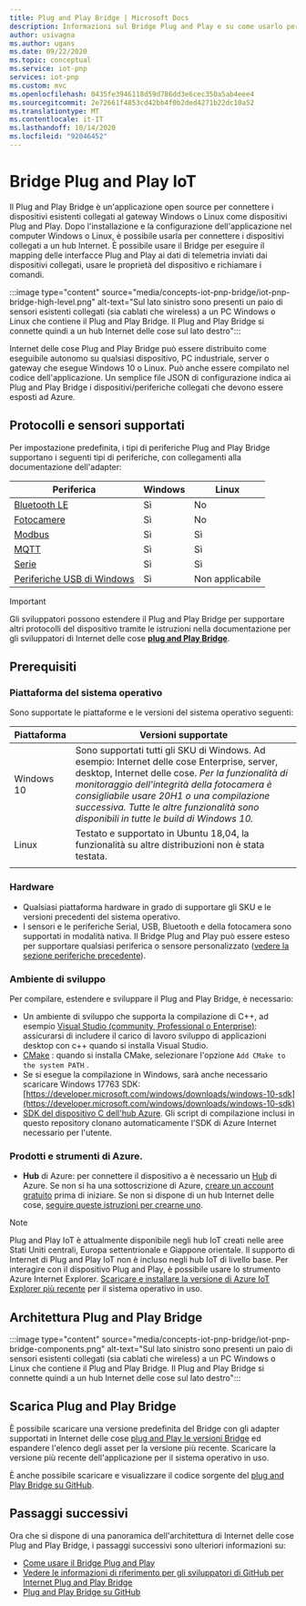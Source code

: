 ```yaml
---
title: Plug and Play Bridge | Microsoft Docs
description: Informazioni sul Bridge Plug and Play e su come usarlo per connettere i dispositivi esistenti collegati a un gateway Windows o Linux come dispositivi Plug and Play.
author: usivagna
ms.author: ugans
ms.date: 09/22/2020
ms.topic: conceptual
ms.service: iot-pnp
services: iot-pnp
ms.custom: mvc
ms.openlocfilehash: 0435fe3946118d59d786dd3e6cec350a5ab4eee4
ms.sourcegitcommit: 2e72661f4853cd42bb4f0b2ded4271b22dc10a52
ms.translationtype: MT
ms.contentlocale: it-IT
ms.lasthandoff: 10/14/2020
ms.locfileid: "92046452"
---
```

# <a name="iot-plug-and-play-bridge"></a>Bridge Plug and Play IoT

Il Plug and Play Bridge è un'applicazione open source per connettere i dispositivi esistenti collegati al gateway Windows o Linux come dispositivi Plug and Play. Dopo l'installazione e la configurazione dell'applicazione nel computer Windows o Linux, è possibile usarla per connettere i dispositivi collegati a un hub Internet. È possibile usare il Bridge per eseguire il mapping delle interfacce Plug and Play ai dati di telemetria inviati dai dispositivi collegati, usare le proprietà del dispositivo e richiamare i comandi.

:::image type="content" source="media/concepts-iot-pnp-bridge/iot-pnp-bridge-high-level.png" alt-text="Sul lato sinistro sono presenti un paio di sensori esistenti collegati (sia cablati che wireless) a un PC Windows o Linux che contiene il Plug and Play Bridge. Il Plug and Play Bridge si connette quindi a un hub Internet delle cose sul lato destro":::

Internet delle cose Plug and Play Bridge può essere distribuito come eseguibile autonomo su qualsiasi dispositivo, PC industriale, server o gateway che esegue Windows 10 o Linux. Può anche essere compilato nel codice dell'applicazione. Un semplice file JSON di configurazione indica ai Plug and Play Bridge i dispositivi/periferiche collegati che devono essere esposti ad Azure.

## <a name="supported-protocols-and-sensors"></a>Protocolli e sensori supportati

Per impostazione predefinita, i tipi di periferiche Plug and Play Bridge supportano i seguenti tipi di periferiche, con collegamenti alla documentazione dell'adapter:

|Periferica|Windows|Linux|
|---------|---------|---------|
|[Bluetooth LE](https://aka.ms/iot-pnp-bridge-bluetooth)       |Sì|No|
|[Fotocamere](https://aka.ms/iot-pnp-bridge-camera)               |Sì|No|
|[Modbus](https://aka.ms/iot-pnp-bridge-modbus)                |Sì|Sì|
|[MQTT](https://aka.ms/iot-pnp-bridge-mqtt)                    |Sì|Sì|
|[Serie](https://aka.ms/iot-pnp-bridge-serial)                |Sì|Sì|
|[Periferiche USB di Windows](https://aka.ms/iot-pnp-bridge-usb)  |Sì|Non applicabile|

>[!Important]
>Gli sviluppatori possono estendere il Plug and Play Bridge per supportare altri protocolli del dispositivo tramite le istruzioni nella documentazione per gli sviluppatori di Internet delle cose **[plug and Play Bridge](https://aka.ms/iot-pnp-bridge-dev-doc)**.

## <a name="prerequisites"></a>Prerequisiti

### <a name="os-platform"></a>Piattaforma del sistema operativo

Sono supportate le piattaforme e le versioni del sistema operativo seguenti:

|Piattaforma  |Versioni supportate  |
|---------|---------|
|Windows 10 |     Sono supportati tutti gli SKU di Windows. Ad esempio: Internet delle cose Enterprise, server, desktop, Internet delle cose. *Per la funzionalità di monitoraggio dell'integrità della fotocamera è consigliabile usare 20H1 o una compilazione successiva. Tutte le altre funzionalità sono disponibili in tutte le build di Windows 10.*  |
|Linux     |Testato e supportato in Ubuntu 18,04, la funzionalità su altre distribuzioni non è stata testata.         |
||

### <a name="hardware"></a>Hardware

- Qualsiasi piattaforma hardware in grado di supportare gli SKU e le versioni precedenti del sistema operativo.
- I sensori e le periferiche Serial, USB, Bluetooth e della fotocamera sono supportati in modalità nativa. Il Bridge Plug and Play può essere esteso per supportare qualsiasi periferica o sensore personalizzato ([vedere la sezione periferiche precedente](#iot-plug-and-play-bridge)).

### <a name="development-environment"></a>Ambiente di sviluppo

Per compilare, estendere e sviluppare il Plug and Play Bridge, è necessario:  

- Un ambiente di sviluppo che supporta la compilazione di C++, ad esempio [Visual Studio (community, Professional o Enterprise)](https://visualstudio.microsoft.com/downloads/): assicurarsi di includere il carico di lavoro sviluppo di applicazioni desktop con c++ quando si installa Visual Studio.
- [CMake](https://cmake.org/download/) : quando si installa CMake, selezionare l'opzione `Add CMake to the system PATH` .
- Se si esegue la compilazione in Windows, sarà anche necessario scaricare Windows 17763 SDK: [https://developer.microsoft.com/windows/downloads/windows-10-sdk](https://developer.microsoft.com/windows/downloads/windows-10-sdk)
- [SDK del dispositivo C dell'hub Azure](https://github.com/Azure/azure-iot-sdk-c). Gli script di compilazione inclusi in questo repository clonano automaticamente l'SDK di Azure Internet necessario per l'utente.

### <a name="azure-iot-products-and-tools"></a>Prodotti e strumenti di Azure.

- **Hub** di Azure: per connettere il dispositivo a è necessario un [Hub](../iot-hub/index.yml) di Azure. Se non si ha una sottoscrizione di Azure, [creare un account gratuito](https://azure.microsoft.com/free/) prima di iniziare. Se non si dispone di un hub Internet delle cose, [seguire queste istruzioni per crearne uno](../iot-hub/iot-hub-create-using-cli.md).

> [!Note]
> Plug and Play IoT è attualmente disponibile negli hub IoT creati nelle aree Stati Uniti centrali, Europa settentrionale e Giappone orientale. Il supporto di Internet di Plug and Play IoT non è incluso negli hub IoT di livello base. Per interagire con il dispositivo Plug and Play, è possibile usare lo strumento Azure Internet Explorer. [Scaricare e installare la versione di Azure IoT Explorer più recente](./howto-use-iot-explorer.md) per il sistema operativo in uso.

## <a name="iot-plug-and-play-bridge-architecture"></a>Architettura Plug and Play Bridge

:::image type="content" source="media/concepts-iot-pnp-bridge/iot-pnp-bridge-components.png" alt-text="Sul lato sinistro sono presenti un paio di sensori esistenti collegati (sia cablati che wireless) a un PC Windows o Linux che contiene il Plug and Play Bridge. Il Plug and Play Bridge si connette quindi a un hub Internet delle cose sul lato destro":::

## <a name="download-iot-plug-and-play-bridge"></a>Scarica Plug and Play Bridge

È possibile scaricare una versione predefinita del Bridge con gli adapter supportati in Internet delle cose [plug and Play le versioni Bridge](https://aka.ms/iot-pnp-bridge-releases) ed espandere l'elenco degli asset per la versione più recente. Scaricare la versione più recente dell'applicazione per il sistema operativo in uso.

È anche possibile scaricare e visualizzare il codice sorgente del [plug and Play Bridge su GitHub](https://aka.ms/bridge).

## <a name="next-steps"></a>Passaggi successivi

Ora che si dispone di una panoramica dell'architettura di Internet delle cose Plug and Play Bridge, i passaggi successivi sono ulteriori informazioni su:

- [Come usare il Bridge Plug and Play](./howto-use-iot-pnp-bridge.md)
- [Vedere le informazioni di riferimento per gli sviluppatori di GitHub per Internet Plug and Play Bridge](https://aka.ms/iot-pnp-bridge-dev-doc)
- [Plug and Play Bridge su GitHub](https://aka.ms/iotplugandplaybridge)